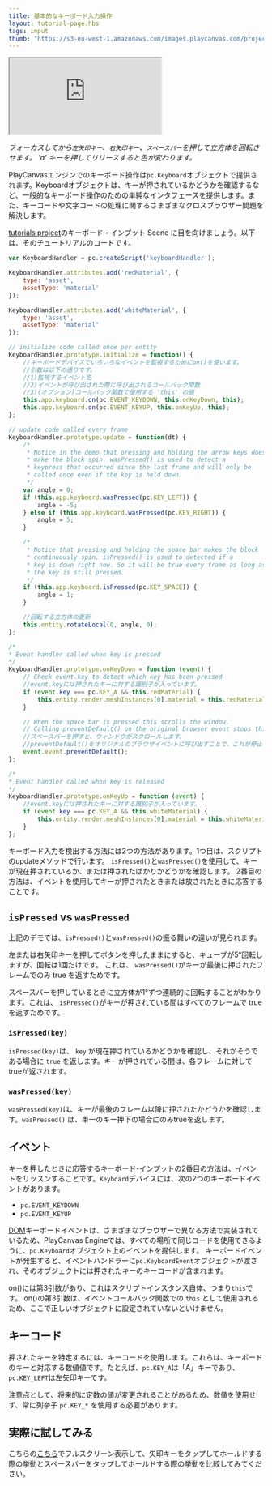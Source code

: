 ```yaml
---
title: 基本的なキーボード入力操作
layout: tutorial-page.hbs
tags: input
thumb: "https://s3-eu-west-1.amazonaws.com/images.playcanvas.com/projects/12/405804/513097-image-75.jpg"
---
```


<iframe loading="lazy" src="https://playcanv.as/p/rFZGQWCi/?overlay=false" title="基本的なキーボード入力操作"></iframe>

*フォーカスしてから`左矢印キー`、`右矢印キー`、`スペースバー`を押して立方体を回転させます。 'a' キーを押してリリースすると色が変わります。*

PlayCanvasエンジンでのキーボード操作は`pc.Keyboard`オブジェクトで提供されます。Keyboardオブジェクトは、キーが押されているかどうかを確認するなど、一般的なキーボード操作のための単純なインタフェースを提供します。また、キーコードや文字コードの処理に関するさまざまなクロスブラウザー問題を解決します。

[tutorials project][1]のキーボード・インプット Scene に目を向けましょう。以下は、そのチュートリアルのコードです。

```javascript
var KeyboardHandler = pc.createScript('keyboardHandler');

KeyboardHandler.attributes.add('redMaterial', {
    type: 'asset',
    assetType: 'material'
});

KeyboardHandler.attributes.add('whiteMaterial', {
    type: 'asset',
    assetType: 'material'
});

// initialize code called once per entity
KeyboardHandler.prototype.initialize = function() {
    //キーボードデバイスでいろいろなイベントを監視するためにon()を使います。
    //引数は以下の通りです。
    //1)監視するイベント名
    //2)イベントが呼び出された際に呼び出されるコールバック関数
    //3)(オプション)コールバック関数で使用する 'this' の値
    this.app.keyboard.on(pc.EVENT_KEYDOWN, this.onKeyDown, this);
    this.app.keyboard.on(pc.EVENT_KEYUP, this.onKeyUp, this);
};

// update code called every frame
KeyboardHandler.prototype.update = function(dt) {
    /*
     * Notice in the demo that pressing and holding the arrow keys doesn't
     * make the block spin. wasPressed() is used to detect a
     * keypress that occurred since the last frame and will only be
     * called once even if the key is held down.
     */
    var angle = 0;
    if (this.app.keyboard.wasPressed(pc.KEY_LEFT)) {
        angle = -5;
    } else if (this.app.keyboard.wasPressed(pc.KEY_RIGHT)) {
        angle = 5;
    }

    /*
     * Notice that pressing and holding the space bar makes the block
     * continuously spin. isPressed() is used to detected if a
     * key is down right now. So it will be true every frame as long as
     * the key is still pressed.
     */
    if (this.app.keyboard.isPressed(pc.KEY_SPACE)) {
        angle = 1;
    }

    //回転する立方体の更新
    this.entity.rotateLocal(0, angle, 0);
};

/*
* Event handler called when key is pressed
*/
KeyboardHandler.prototype.onKeyDown = function (event) {
    // Check event.key to detect which key has been pressed
    //event.keyには押されたキーに対する識別子が入っています。
    if (event.key === pc.KEY_A && this.redMaterial) {
        this.entity.render.meshInstances[0].material = this.redMaterial.resource;
    }

    // When the space bar is pressed this scrolls the window.
    // Calling preventDefault() on the original browser event stops this.
    //スペースバーを押すと、ウィンドウがスクロールします。
    //preventDefault()をオリジナルのブラウザイベントに呼び出すことで、これが停止します。
    event.event.preventDefault();
};

/*
* Event handler called when key is released
*/
KeyboardHandler.prototype.onKeyUp = function (event) {
    //event.keyには押されたキーに対する識別子が入っています。
    if (event.key === pc.KEY_A && this.whiteMaterial) {
        this.entity.render.meshInstances[0].material = this.whiteMaterial.resource;
    }
};
```

キーボード入力を検出する方法には2つの方法があります。1つ目は、スクリプトのupdateメソッドで行います。 `isPressed()`と`wasPressed()`を使用して、キーが現在押されているか、または押されたばかりかどうかを確認します。 2番目の方法は、イベントを使用してキーが押されたときまたは放されたときに応答することです。

## `isPressed` vs `wasPressed`

上記のデモでは、`isPressed()`と`wasPressed()`の振る舞いの違いが見られます。

左または右矢印キーを押してボタンを押したままにすると、キューブが5°回転しますが、回転は1回だけです。 これは、 `wasPressed()`がキーが最後に押されたフレームでのみ true を返すためです。

スペースバーを押しているときに立方体が1°ずつ連続的に回転することがわかります。これは、 `isPressed()`がキーが押されている間はすべてのフレームで true を返すためです。

### `isPressed(key)`

`isPressed(key)`は、 `key` が現在押されているかどうかを確認し、それがそうである場合に `true` を返します。キーが押されている間は、各フレームに対してtrueが返されます。

### `wasPressed(key)`

`wasPressed(key)`は、キーが最後のフレーム以降に押されたかどうかを確認します。`wasPressed()` は、単一のキー押下の場合にのみtrueを返します。

## イベント

キーを押したときに応答するキーボード-インプットの2番目の方法は、イベントをリッスンすることです。`Keyboard`デバイスには、次の2つのキーボードイベントがあります。

* `pc.EVENT_KEYDOWN`
* `pc.EVENT_KEYUP`

[DOM][3]キーボードイベントは、さまざまなブラウザーで異なる方法で実装されているため、PlayCanvas Engineでは、すべての場所で同じコードを使用できるように、`pc.Keyboard`オブジェクト上のイベントを提供します。 キーボードイベントが発生すると、イベントハンドラーに`pc.KeyboardEvent`オブジェクトが渡され、そのオブジェクトには押されたキーのキーコードが含まれます。

on()には第3引数があり、これはスクリプトインスタンス自体、つまり`this`です。 on()の第3引数は、イベントコールバック関数での `this` として使用されるため、ここで正しいオブジェクトに設定されていないといけません。

## キーコード

押されたキーを特定するには、キーコードを使用します。これらは、キーボードのキーと対応する数値値です。たとえば、`pc.KEY_A`は「A」キーであり、`pc.KEY_LEFT`は左矢印キーです。

注意点として、将来的に定数の値が変更されることがあるため、数値を使用せず、常に列挙子 `pc.KEY_*` を使用する必要があります。

## 実際に試してみる

こちらの[こちら][2]でフルスクリーン表示して、矢印キーをタップしてホールドする際の挙動とスペースバーをタップしてホールドする際の挙動を比較してみてください。

[1]: https://playcanvas.com/project/405804/overview/tutorial-basic-keyboard-input
[2]: https://playcanv.as/p/rFZGQWCi/
[3]: /user-manual/glossary#dom
